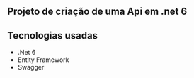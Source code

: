 ## Projeto de criação de uma Api em .net 6

## Tecnologias usadas
- .Net 6
- Entity Framework
- Swagger
